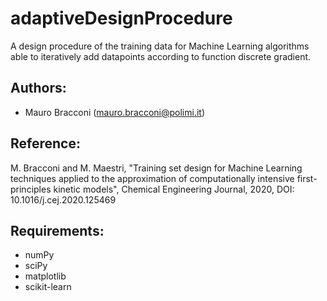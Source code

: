 # adaptiveDesignProcedure

A design procedure of the training data for Machine Learning algorithms able to iteratively add datapoints according to function discrete gradient.

## Authors:
* Mauro Bracconi (mauro.bracconi@polimi.it)

## Reference:
M. Bracconi and M. Maestri, "Training set design for Machine Learning techniques applied to the approximation of computationally intensive first-principles kinetic models", Chemical Engineering Journal, 2020, DOI: 10.1016/j.cej.2020.125469

## **Requirements:**
* numPy
* sciPy
* matplotlib
* scikit-learn
